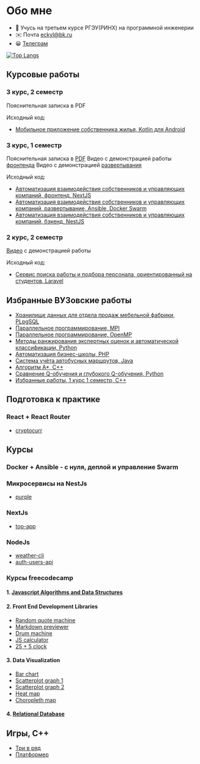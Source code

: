 # Обо мне

- 👋 Учусь на третьем курсе РГЭУ(РИНХ) на программной инженерии
- ✉️ Почта <a href="mailto:eckyl@bk.ru">eckyl@bk.ru</a>
- 😀 <a href="https://telegram.me/aiwokow">Телеграм</a>

[![Top Langs](https://github-readme-stats.vercel.app/api/top-langs/?username=wybin4&layout=compact)](https://github.com/anuraghazra/github-readme-stats)

Курсовые работы
---------------------------
### 3 курс, 2 семестр
Пояснительная записка в PDF

Исходный код:
* [Мобильное приложение собственника жилья, Kotlin для Android](https://github.com/wybin4/myhome-mobile)
### 3 курс, 1 семестр
Пояснительная записка в [PDF](https://drive.google.com/file/d/14asqR2Qp9Nc1yUXYMhvSUg1pUwGQY7tT/view?usp=sharing)
Видео с демонстрацией работы [фронтенда](https://www.youtube.com/watch?v=PFo4jNCRiOU)
Видео с демонстрацией [развертывания](https://youtu.be/eO4ZHufRHHo?si=SyrcYA6ZP6BqC1FG)

Исходный код:
* [Автоматизация взаимодействия собственников и управляющих компаний, фронтенд, NextJS](https://github.com/wybin4/myhome-frontend)
* [Автоматизация взаимодействия собственников и управляющих компаний, развертывание, Ansible, Docker Swarm](https://github.com/wybin4/myhome-ansible)
* [Автоматизация взаимодействия собственников и управляющих компаний, бэкенд, NestJS](https://github.com/wybin4/myhome)
### 2 курс, 2 семестр
[Видео](https://youtu.be/13wgWBVtEFA?si=_5R_E1Sk-88B4DxJ) с демонстрацией работы

Исходный код:
* [Сервис поиска работы и подбора персонала, ориентированный на студентов, Laravel](https://github.com/wybin4/job-service)

Избранные ВУЗовские работы
---------------------------
* [Хранилище данных для отдела продаж мебельной фабрики, PLpgSQL](https://github.com/wybin4/sales-dwh)
* [Параллельное программирование, MPI](https://github.com/wybin4/lab_mpi)
* [Параллельное программирование, OpenMP](https://github.com/wybin4/lab_omp)
* [Методы ранжирования экспертных оценок и автоматической классификации, Python](https://github.com/wybin4/systems-theory)
* [Автоматизация бизнес-школы, PHP](https://github.com/wybin4/business-school)
* [Система учёта автобусных маршрутов, Java](https://github.com/wybin4/bus-route-accounting-system)
* [Алгоритм A*, C++](https://github.com/wybin4/a-star-pathfinding)
* [Сравнение Q-обучения и глубокого Q-обучения, Python](https://github.com/wybin4/ql-dql)
* [Избранные работы, 1 курс 1 семестр, C++](https://github.com/wybin4/uni-cpp-tasks)

Подготовка к практике
---------------------------
### React + React Router
* [cryptocurr](https://github.com/wybin4/cryptocurr)

Курсы
---------------------------
### Docker + Ansible - с нуля, деплой и управление Swarm
### Микросервисы на NestJs
* [purple](https://github.com/wybin4/purple)
### NextJs
* [top-app](https://github.com/wybin4/top-app)
### NodeJs
* [weather-cli](https://github.com/wybin4/weather-cli)
* [auth-users-api](https://github.com/wybin4/users-api)
### Курсы freecodecamp
#### 1. [Javascript Algorithms and Data Structures](https://github.com/wybin4/js-tasks)
#### 2. Front End Development Libraries
  * [Random quote machine](https://github.com/wybin4/genshin-random-quotes)
  * [Markdown previewer](https://github.com/wybin4/markdown-previewer)
  * [Drum machine](https://github.com/wybin4/drum-kit)
  * [JS calculator](https://codepen.io/wybin4/pen/wvmYQyQ)
  * [25 + 5 clock](https://github.com/wybin4/pomodoro)
#### 3. Data Visualization
* [Bar chart](https://github.com/wybin4/covid-19-stats)
* [Scatterplot graph 1](https://github.com/wybin4/home-price-scatterplot)
* [Scatterplot graph 2](https://github.com/wybin4/covid-19-stats)
* [Heat map](https://github.com/wybin4/temperature-map)
* [Choropleth map](https://github.com/wybin4/quality-of-life-index)
#### 4. [Relational Database](https://github.com/wybin4/db-projects)

Игры, С++
---------------------------
* [Три в ряд](https://github.com/wybin4/match3)
* [Платформер](https://github.com/wybin4/bunny)
